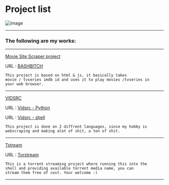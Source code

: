 # Project list 

![image](https://user-images.githubusercontent.com/95901240/211200960-2907a7f1-4e1a-4cce-bafc-5c22023f7f37.png)

<hr>

<b><h3> The following are my works:
</b></h3>
<hr>

<u> Movie Site Scraper project </u>

URL : [ BASHBITCH ](/projects/bashbitch/)

    This project is based on html & js, it basically takes 
    movie / tvseries imdb id and uses it to play movies /tvseries in 
    your web browser.

<hr>

<u>VIDSRC</u>

URL : [Vidsrc - Python](https://github.com/isg32/vidsrc)

URL : [Vidsrc - shell](https://github.com/isg32/vidsrc-shell)


    This project is done on 2 diffrent languages, since my hobby is  
    webscraping and making alot of shit, a ton of shit.

<hr>

<u>Tstream</u>

URL : [Torstream](https://github.com/isg32/torestream)

    This is a torrent streaming project where running this into the
    shell and providing available torrent media name, you can 
    stream them free of cost. Your welcome :)

<hr>


